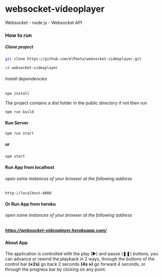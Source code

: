 # websocket-videoplayer
Websocket - node js - Websocket API

### How to run

##### Clone project

```bash
git clone https://github.com/elPoeta/websocket-videoplayer.git

cd websocket-videoplayer
```
###### Install dependencies
```bash
npm install
```

The project contains a dist folder in the public directory if not then run
```bash
npm run build
```

#### Run Server

```bash
npm run start
```
##### or

```bash
npm start
```

#### Run App from localhost

###### open some instances of your browser at the following address

```http
http://localhost:4000
```

#### Or Run App from heroku

###### open some instances of your browser at the following address

##### https://websocket-videoplayer.herokuapp.com/


#### About App

The application is controlled with the play (►) and pause (❚❚) buttons, you can advance or rewind the playback in 2 ways, through the buttons of the control bar **(«2s)** go back 2 seconds **(4s »)** go forward 4 seconds, or through the progress bar by clicking on any point.


